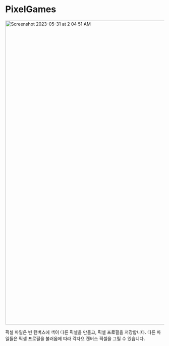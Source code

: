 # PixelGames
<img width="961" alt="Screenshot 2023-05-31 at 2 04 51 AM" src="https://github.com/yoiioi/PixelGames/assets/132928462/48504725-3625-43b2-a366-85e103ee734d">


픽셀 파일은 빈 캔버스에 색이 다른 픽셀을 만들고, 픽셀 프로필을 저장합니다. 다른 파일들은 픽셀 프로필을 불러옴에 따라 각자으 캔버스 픽셀을 그릴 수 있습니다.
